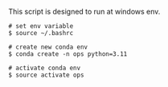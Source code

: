 This script is designed to run at windows env.

```shell
# set env variable
$ source ~/.bashrc

# create new conda env
$ conda create -n ops python=3.11

# activate conda env
$ source activate ops
```